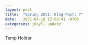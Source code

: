 ```yaml
---
layout: post
title:  "Spring 2021: Blog Post: 7"
date:   2021-04-16 12:00:41 -0700
categories: jekyll update
---
```

Temp Holder
